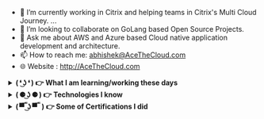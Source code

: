 
- 🔭 I’m currently working in Citrix and helping teams in Citrix's Multi Cloud Journey. ...
- 👯 I’m looking to collaborate on GoLang based Open Source Projects.
- 💬 Ask me about AWS and Azure based Cloud native application development and architecture.
- 📫 How to reach me: abhishek@AceTheCloud.com
- 🌐 Website : http://AceTheCloud.com

<details>
 <summary><strong> ( ❛ ͜ʖ ❛ ) 👉 What I am learning/working these days</strong></summary>
   - Architecting and Developing Cloud Native Microservices <br/>
   - Serverless Architecture <br/>
   - Modular Monolithic <br/>
   - ASP.net , C# <br/>
   - GoLang , GoORM, FoFiber <br/>
   - Distributed Application Runtime (DAPR) <br/>
</details>

<details>
 <summary><strong> ( ⚈ ͜ʖ ⚈ ) 👉 Technologies I know</strong></summary>
   - ☁ Azure and AWS<br/>
   - IBM Open Shift <br/>
   - Docker , Kubernetes, AKS, EKS , Fargate <br/>
   - ASP.net (Expert) , Spring Boot (Intermediate) <br/>
   - GoLang , GoORM, FoFiber <br/>
   - Distributed Application Runtime (DAPR) <br/>
   - Terraform, Azure ARM , AWS Cloud Formation <br/>
   - Splunk <br/>
   - Elastic Stack (Intermediate) <br/>
   - Cross Platform Application Development using Xamarin / MAUI
</details>

<details>
 <summary><strong> ( ▀̿ ̿ ͜ʖ ▀̿ ̿  ) 👉 Some of Certifications I did </strong></summary>
   - Microsoft Certified: Azure Solutions Architect Expert  <br/>
   - Microsoft Certified: DevOps Engineer Expert <br/>
   - Microsoft Certified Trainer - M.C.T. <br/>
   - AWS Certified Solutions Architect – Associate <br/>
</details>
